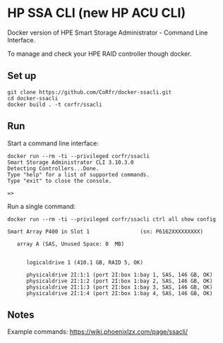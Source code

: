 # HP SSA CLI (new HP ACU CLI) #

Docker version of HPE Smart Storage Administrator - Command Line Interface.

To manage and check your HPE RAID controller though docker.

## Set up ##

```
git clone https://github.com/CoRfr/docker-ssacli.git
cd docker-ssacli
docker build . -t corfr/ssacli
```

## Run ##

Start a command line interface:

```
docker run --rm -ti --privileged corfr/ssacli
Smart Storage Administrator CLI 3.10.3.0
Detecting Controllers...Done.
Type "help" for a list of supported commands.
Type "exit" to close the console.

=>
```

Run a single command:

```
docker run --rm -ti --privileged corfr/ssacli ctrl all show config

Smart Array P400 in Slot 1                (sn: P6162XXXXXXXXX)

   array A (SAS, Unused Space: 0  MB)


      logicaldrive 1 (410.1 GB, RAID 5, OK)

      physicaldrive 2I:1:1 (port 2I:box 1:bay 1, SAS, 146 GB, OK)
      physicaldrive 2I:1:2 (port 2I:box 1:bay 2, SAS, 146 GB, OK)
      physicaldrive 2I:1:3 (port 2I:box 1:bay 3, SAS, 146 GB, OK)
      physicaldrive 2I:1:4 (port 2I:box 1:bay 4, SAS, 146 GB, OK)

```

## Notes ##

Example commands: https://wiki.phoenixlzx.com/page/ssacli/
